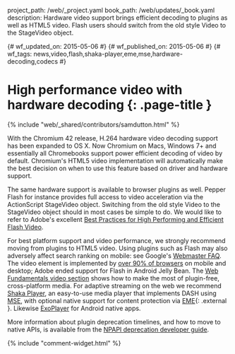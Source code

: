 project_path: /web/_project.yaml
book_path: /web/updates/_book.yaml
description: Hardware video support brings efficient decoding to plugins as well as HTML5 video. Flash users should switch from the old style Video to the StageVideo object.

{# wf_updated_on: 2015-05-06 #}
{# wf_published_on: 2015-05-06 #}
{# wf_tags: news,video,flash,shaka-player,eme,mse,hardware-decoding,codecs #}

# High performance video with hardware decoding {: .page-title }

{% include "web/_shared/contributors/samdutton.html" %}



With the Chromium 42 release, H.264 hardware video decoding support has been expanded to OS X. Now Chromium on Macs, Windows 7+ and essentially all Chromebooks support power efficient decoding of video by default. Chromium's HTML5 video implementation will automatically make the best decision on when to use this feature based on driver and hardware support.

The same hardware support is available to browser plugins as well. Pepper Flash for instance provides full access to video acceleration via the ActionScript StageVideo object. Switching from the old style Video to the StageVideo object should in most cases be simple to do. We would like to refer to Adobe's excellent [Best Practices for High Performing and Efficient Flash Video](http://blogs.adobe.com/flashplayer/2015/04/best-practices-for-high-performing-and-efficient-flash-video.html).

For best platform support and video performance, we strongly recommend moving from plugins to HTML5 video. Using plugins such as Flash may also adversely affect search ranking on mobile: see Google's [Webmaster FAQ](http://googlewebmastercentral.blogspot.co.uk/2015/04/faqs-april-21st-mobile-friendly.html). The video element is implemented by [over 90% of browsers](http://caniuse.com/#feat=video) on mobile and desktop; Adobe ended support for Flash in Android Jelly Bean. The [Web Fundamentals video section](/web/fundamentals/design-and-ui/media/video/) shows how to make the most of plugin-free, cross-platform media. For adaptive streaming on the web we recommend [Shaka Player](https://github.com/google/shaka-player), an easy-to-use media player that implements DASH using [MSE](https://simpl.info/mse), with optional native support for content protection via [EME](http://www.html5rocks.com/en/tutorials/eme/basics/){: .external }. Likewise [ExoPlayer](https://developer.android.com/guide/topics/media/exoplayer.html) for Android native apps.

More information about plugin deprecation timelines, and how to move to native APIs, is available from the [NPAPI deprecation developer guide](https://www.chromium.org/developers/npapi-deprecation).


{% include "comment-widget.html" %}
